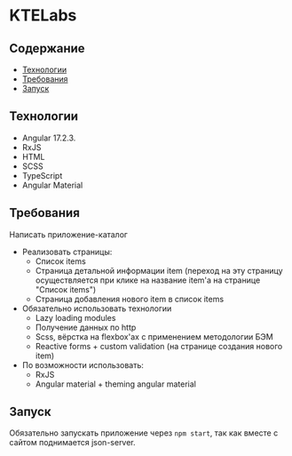 # KTELabs 

## Содержание

- [Технологии](#технологии)
- [Требования](#требования)
- [Запуск](#запуск)

## Технологии

- Angular 17.2.3.
- RxJS
- HTML
- SCSS
- TypeScript
- Angular Material

## Требования

Написать приложение-каталог

* Реализовать страницы:
  + Список items
  + Страница детальной информации item (переход на эту страницу осуществляется при клике на название item'а на странице "Список items")
  + Страница добавления нового item в список items
* Обязательно использовать технологии
  + Lazy loading modules
  + Получение данных по http
  + Scss, вёрстка на flexbox'ах с применением методологии БЭМ
  + Reactive forms + custom validation (на странице создания нового item)
* По возможности использовать:
  + RxJS
  + Angular material + theming angular material
 
## Запуск

Обязательно запускать приложение через `npm start`, так как вместе с сайтом поднимается json-server.
